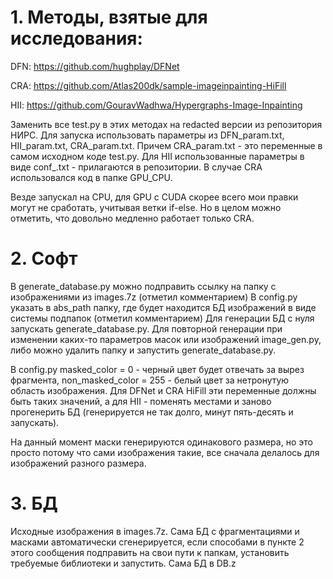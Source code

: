 # 1. Методы, взятые для исследования:

DFN: https://github.com/hughplay/DFNet

CRA: https://github.com/Atlas200dk/sample-imageinpainting-HiFill

HII: https://github.com/GouravWadhwa/Hypergraphs-Image-Inpainting

Заменить все test.py в этих методах на redacted версии из репозитория НИРС. Для запуска использовать параметры из DFN_param.txt, HII_param.txt, CRA_param.txt. Причем CRA_param.txt - это переменные в самом исходном коде test.py. Для HII использованные параметры в виде conf_<name>.txt - прилагаются в репозитории. В случае CRA использовался код в папке GPU_CPU. 

Везде запускал на CPU, для GPU с CUDA скорее всего мои правки могут не сработать, учитывая ветки if-else. Но в целом можно отметить, что довольно медленно работает только CRA.

# 2. Софт
В generate_database.py можно подправить ссылку на папку с изображениями из images.7z (отметил комментарием) 
В config.py указать в abs_path папку, где будет находится БД изображений в виде системы подпапок (отметил комментарием)
Для генерации БД с нуля запускать generate_database.py. 
Для повторной генерации при изменении каких-то параметров масок или изображений image_gen.py, 
либо можно удалить папку и запустить generate_database.py.

В config.py masked_color = 0 - черный цвет будет отвечать за вырез фрагмента, non_masked_color = 255 - белый цвет за нетронутую область изображения. 
Для DFNet и CRA HiFill эти переменные должны быть таких значений, а для HII - поменять местами и заново прогенерить БД 
(генерируется не так долго, минут пять-десять и запускать). 

На данный момент маски генерируются одинакового размера, но это просто потому что сами изображения такие, все сначала делалось для изображений разного размера.


# 3. БД

Исходные изображения в images.7z. Сама БД с фрагментациями и масками автоматически сгенерируется, 
если способами в пункте 2 этого сообщения подправить на свои пути к папкам, установить требуемые библиотеки и запустить. Сама БД в DB.z
